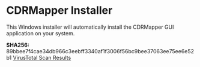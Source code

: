 # CDRMapper Installer

This Windows installer will automatically install the CDRMapper GUI application on your system.

**SHA256:** 89bbee7f4cae34db966c3eebff3340af1f3006f56bc9bee37063ee75ee6e52b1
[VirusTotal Scan Results](https://www.virustotal.com/en/file/89bbee7f4cae34db966c3eebff3340af1f3006f56bc9bee37063ee75ee6e52b1/analysis/1421342657/)